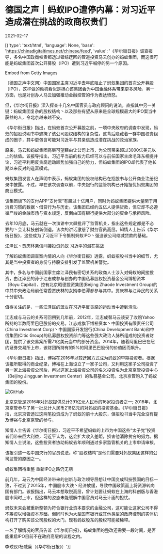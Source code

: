 # 德国之声｜蚂蚁IPO遭停内幕：对习近平造成潜在挑战的政商权贵们

2021-02-17

[{'type': 'text/html', 'language': None, 'base': 'https://chinadigitaltimes.net/chinese/feed', 'value': '《华尔街日报》调查报导，多名中国政商权贵都透过错综迂回的管道投资马云创办的蚂蚁集团，而这很可能是蚂蚁集团首次公开募股（IPO）遭到习近平喊停的另一个原因。

Embed from Getty Images  

（德国之声中文网）中国国家主席习近平去年底阻止了蚂蚁集团的首次公开募股（IPO），这样做的动机看似是担心该集团会为中国金融体系带来更多风险，另一方面，也是对创办人马云加强推动金融控管的作为表达愤怒。

但，《华尔街日报》深入探查十几名中国官员与政府顾问的说法，直指其中另一关键：蚂蚁集团复杂的股权结构丶以及那些有望从原来是全球规模最大的IPO案当中获益的人，令北京越来越不安。

《华尔街日报》指出，在蚂蚁首次公开募股之前，一项中央政府的调查中发现，蚂蚁的招股说明书中遮掩了该公司股权结构的复杂性，这背后隐藏着一群中国权贵组成的圈子，其中更包含可能对习近平与其亲信造成潜在挑战的政治家族。

原来，马云和蚂蚁集团高层可望藉由让公司上市，为公司带来超过3000亿美元以上的估值。该报导指出，习近平当前的权力已经可以与前任国家主席毛泽东相提并论，习近平利用反贪腐运动顺势加强自己的势力，但蚂蚁集团的IPO却代表了他长期以来反对的造富模式。

蚂蚁集团发言人在声明中表示，蚂蚁集团的股权结构已在招股书与公开商业注册纪录中披露。不过，早在该次调查以前，中央银行的监管机构已开始担忧蚂蚁集团的商业模式。

该集团旗下的支付APP“支付宝”有超过十亿用户，同时为蚂蚁集团提供大量関于用消费习惯的数据丶借贷行为与历史。该集团已经约五亿人提供贷款，但它却不必遵循严峻的金融市场与资本规定，反倒由国有银行提供大部分的资金与承担风险。

去年10月底，马云就在一次演讲中大肆批评了监管机关，指出这些规定都是不必要的丶会让科技创新倒退，该次的讲话激怒了财务官员高层。知情人士告诉《华尔街日报》，这些成为了习近平下令抵制蚂蚁IPO丶强迫该公司缩减贷款的基础。



江泽民丶贾庆林亲信间接投资蚂蚁 习近平的潜在挑战

了解蚂蚁集团调查案内情的人向《华尔街日报》透露，蚂蚁招股书当中的细节，尤其是当中投资者的身份与持股安排引发了监管机关警觉。

其中，多名与中国前国家主席江泽民有密切关系的政商人士涉入对蚂蚁的间接投资，由江泽民的孙子江志成参与创办的中国私募股权投资基金公司博裕资本（Boyu Capital）、控有北京昭德投资集团(Beijing Zhaode Investment Group)的中共中央政治局前任常委贾庆林的女婿李伯潭都参与其中。贾庆林与江泽民的关系十分密切。

值得关注的是，一些江泽民的盟友在习近平反贪腐的运动当中遭到清洗。

江志成与马云的关系可回朔到几年前，2012年，江志成替马云谈妥了收购Yahoo所持的半数阿里巴巴股份的交易。江志成旗下博裕资本丶中国投资有限责任公司(China Investment Corp)丶中国国家开发银行(China Development Bank)和中信集团(Citic Group)的私募股权投资部门等这些强大政治人脉所组成的投资者财团，提供了该交易案所需71亿美元当中的部分资金。2014年，随着阿里巴巴在纽约证券交易所上市，该财团所持有的5%的阿里巴巴股份的价值因而飙升。

《华尔街日报》指出，博裕在2016年以较迂回方式成为蚂蚁的早期投资者。根据该报所取得的商业纪录，博裕在上海设立了一家子公司，又利用这家子公司投资了另一家上海投资公司后，再以这家上海投资公司的名义投资名为北京京管投资中心（Beijing Jingguan Investment Center）的私募基金公司。北京京管购入了蚂蚁集团的股份。

![GitHub](https://chinadigitaltimes.net/chinese/files/2020/05/马云4.png)

北京京管是2016年对蚂蚁提供总计291亿元人民币的16家投资者之一; 2018年，北京京管参与了另一批总计人民币218亿元的对蚂蚁的投资基金。《华尔街日报》指，北京京管透过这两笔投资成为了蚂蚁的前十大股东，但招股书当中完全没有提及博裕与北京京管的参与。

知情人士告诉《华尔街日报》，习近平不希望蚂蚁的上市为中国这些“太子党”投资者们带来巨大利益，习近平认为，这会扩大收入差距，损害他消除贫穷的努力。据知情人士说法，这些投资者协助蚂蚁去年顺利通过多家监管机关的上市申请审核。

该报引述一名中国央行的官员说法，称“股权结构”是他们需要对蚂蚁集团这样的公司监管的原因之一。

蚂蚁集团待重整 重新IPO之路仍无期 

前几年，马云为中国经济带来的创新与政治领导层想让中国变成科技强国的目标一致，不过到了2015年，中国股市大跌丶经济放缓，导致中国政策面上将资源转向国有部门。该报指出，马云本想取悦高层，曾计划要让蚂蚁在上海的科创版与香港股市同时上市，但这样的姿态未能缓解中国官员对马云计画的担忧。

蚂蚁未来会被重新整顿为符合银行业资本要求的金融公司，这可能让这家公司不得不筹资以增强资本基础，但同时也为大型国有银行或其他类型的政府控制的实体机构打开了购买该公司股权的大门。现有蚂蚁股东的股权可能被稀释。

一名了解情况的官员告诉《华尔街日报》，蚂蚁集团的整改还需要一段时间，是否能重启IPO目前不在政府高层的议程之内。

李玟仪/杨威廉（《华尔街日报》）'}]